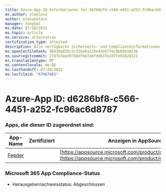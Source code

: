 ```yaml
---
title: Azure-App-ID-Informationen für d6286bf8-c566-4451-a252-fc96ac6d8787
ms.author: elmalova
author: elenamalova
manager: tonybal
ms.date: 07/28/2022
ms.topic: article
ms.service: attestation
certification_type: attested
description: Alle verfügbaren Sicherheits- und Complianceinformationen für d6286bf8-c566-4451-a252-fc96ac6d8787.
ms.openlocfilehash: 98410a83bc2c31be6a12be42eb77ec8b66b18136
ms.sourcegitcommit: 2787e3eed97b8dfb6fab7dd837e2d7fe65828121
ms.translationtype: MT
ms.contentlocale: de-DE
ms.lasthandoff: 07/28/2022
ms.locfileid: "67067883"
---
```

# <a name="azure-app-id-d6286bf8-c566-4451-a252-fc96ac6d8787"></a>Azure-App ID: d6286bf8-c566-4451-a252-fc96ac6d8787


### <a name="apps-associated-with-this-id"></a>Apps, die dieser ID zugeordnet sind:
| **App-Name** | **Zertifiziert** | **Anzeigen in AppSource** |
|--------------|---------------|-----------------------|
| [Feeder](../forward/WA200004254.md) |  | [https://appsource.microsoft.com/product/office/WA200004254](https://appsource.microsoft.com/product/office/WA200004254) |

### <a name="microsoft-365-app-compliance-status"></a>Microsoft 365 App Compliance-Status
- Herausgebernachweisstatus: Abgeschlossen
